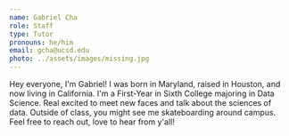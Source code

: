 ```yaml
---
name: Gabriel Cha
role: Staff
type: Tutor
pronouns: he/him
email: gcha@ucsd.edu
photo: ../assets/images/missing.jpg
---
```


Hey everyone, I'm Gabriel! I was born in Maryland, raised in Houston, and now living in California. I'm a First-Year in Sixth College majoring in Data Science. Real excited to meet new faces and talk about the sciences of data. Outside of class, you might see me skateboarding around campus. Feel free to reach out, love to hear from y'all!
